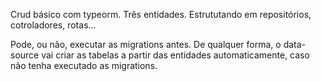 Crud básico com typeorm. Três entidades.
Estrututando em repositórios, cotroladores, rotas...

Pode, ou não, executar as migrations antes. De qualquer forma, o data-source vai criar as tabelas a partir das entidades automaticamente, caso não tenha executado as migrations.
